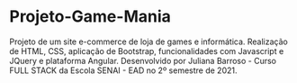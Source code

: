# Projeto-Game-Mania

Projeto de um site e-commerce de loja de games e informática. 
Realização de HTML, CSS, aplicação de Bootstrap, funcionalidades com Javascript e JQuery e plataforma Angular.
Desenvolvido por Juliana Barroso - Curso FULL STACK da Escola SENAI - EAD no 2º semestre de 2021.
